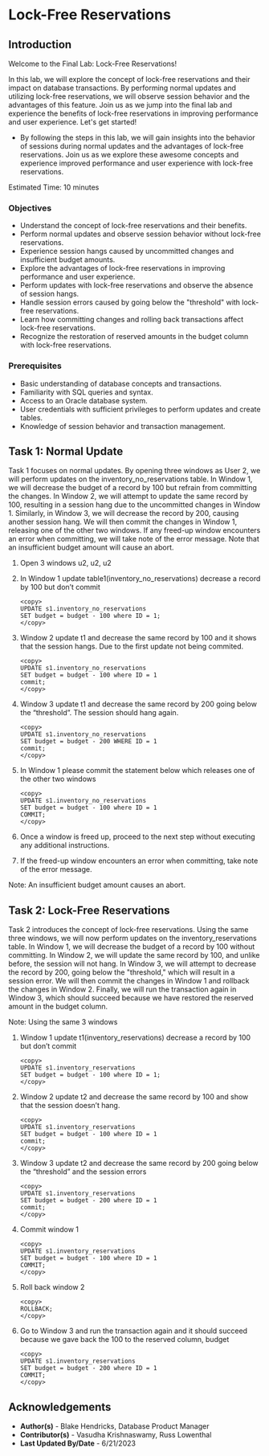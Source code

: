 # Lock-Free Reservations

## Introduction

Welcome to the Final Lab: Lock-Free Reservations!

In this lab, we will explore the concept of lock-free reservations and their impact on database transactions. By performing normal updates and utilizing lock-free reservations, we will observe session behavior and the advantages of this feature. Join us as we jump into the final lab and experience the benefits of lock-free reservations in improving performance and user experience. Let's get started!

* By following the steps in this lab, we will gain insights into the behavior of sessions during normal updates and the advantages of lock-free reservations. Join us as we explore these awesome concepts and experience improved performance and user experience with lock-free reservations.

Estimated Time: 10 minutes

### Objectives

* Understand the concept of lock-free reservations and their benefits.
* Perform normal updates and observe session behavior without lock-free reservations.
* Experience session hangs caused by uncommitted changes and insufficient budget amounts.
* Explore the advantages of lock-free reservations in improving performance and user experience.
* Perform updates with lock-free reservations and observe the absence of session hangs.
* Handle session errors caused by going below the "threshold" with lock-free reservations.
* Learn how committing changes and rolling back transactions affect lock-free reservations.
* Recognize the restoration of reserved amounts in the budget column with lock-free reservations.

### Prerequisites

* Basic understanding of database concepts and transactions.
* Familiarity with SQL queries and syntax.
* Access to an Oracle database system.
* User credentials with sufficient privileges to perform updates and create tables.
* Knowledge of session behavior and transaction management.

## Task 1: Normal Update

Task 1 focuses on normal updates. By opening three windows as User 2, we will perform updates on the inventory\_no\_reservations table. In Window 1, we will decrease the budget of a record by 100 but refrain from committing the changes. In Window 2, we will attempt to update the same record by 100, resulting in a session hang due to the uncommitted changes in Window 1. Similarly, in Window 3, we will decrease the record by 200, causing another session hang. We will then commit the changes in Window 1, releasing one of the other two windows. If any freed-up window encounters an error when committing, we will take note of the error message. Note that an insufficient budget amount will cause an abort.

1. Open 3 windows u2, u2, u2

2. In Window 1 update table1(inventory\_no\_reservations) decrease a record by 100 but don’t commit

    ```
    <copy>
    UPDATE s1.inventory_no_reservations
    SET budget = budget - 100 where ID = 1;
    </copy>
    ```

3. Window 2 update t1 and decrease the same record by 100 and it shows that the session hangs. Due to the first update not being commited.

    ```
    <copy>
    UPDATE s1.inventory_no_reservations
    SET budget = budget - 100 where ID = 1
    commit;
    </copy>
    ```

4. Window 3 update t1 and decrease the same record by 200 going below the “threshold”. The session should hang again.

    ```
    <copy>
    UPDATE s1.inventory_no_reservations
    SET budget = budget - 200 WHERE ID = 1
    commit;
    </copy>
    ```

5. In Window 1 please commit the statement below which releases one of the other two windows

    ```
    <copy>
    UPDATE s1.inventory_no_reservations
    SET budget = budget - 100 where ID = 1
    COMMIT;
    </copy>
    ```

6. Once a window is freed up, proceed to the next step without executing any additional instructions.

7. If the freed-up window encounters an error when committing, take note of the error message.

Note: An insufficient budget amount causes an abort.

## Task 2: Lock-Free Reservations

Task 2 introduces the concept of lock-free reservations. Using the same three windows, we will now perform updates on the inventory\_reservations table. In Window 1, we will decrease the budget of a record by 100 without committing. In Window 2, we will update the same record by 100, and unlike before, the session will not hang. In Window 3, we will attempt to decrease the record by 200, going below the "threshold," which will result in a session error. We will then commit the changes in Window 1 and rollback the changes in Window 2. Finally, we will run the transaction again in Window 3, which should succeed because we have restored the reserved amount in the budget column.

Note: Using the same 3 windows

1. Window 1 update t1(inventory\_reservations) decrease a record by 100 but don’t commit

    ```
    <copy>
    UPDATE s1.inventory_reservations
    SET budget = budget - 100 where ID = 1;
    </copy>
    ```

2. Window 2 update t2 and decrease the same record by 100 and show that the session doesn’t hang.

    ```
    <copy>
    UPDATE s1.inventory_reservations
    SET budget = budget - 100 where ID = 1
    commit;
    </copy>
    ```

3. Window 3 update t2 and decrease the same record by 200 going below the “threshold” and the session errors

    ```
    <copy>
    UPDATE s1.inventory_reservations
    SET budget = budget - 200 where ID = 1
    commit;
    </copy>
    ```

4. Commit window 1

    ```
    <copy>
    UPDATE s1.inventory_reservations
    SET budget = budget - 100 where ID = 1
    COMMIT;
    </copy>
    ```

5. Roll back window 2

    ```
    <copy>
    ROLLBACK;
    </copy>
    ```

6. Go to Window 3 and run the transaction again and it should succeed because we gave back the 100 to the reserved column, budget

    ```
    <copy>
    UPDATE s1.inventory_reservations
    SET budget = budget - 200 where ID = 1
    COMMIT;
    </copy>
    ```

## Acknowledgements

* **Author(s)** - Blake Hendricks, Database Product Manager
* **Contributor(s)** - Vasudha Krishnaswamy, Russ Lowenthal
* **Last Updated By/Date** - 6/21/2023
